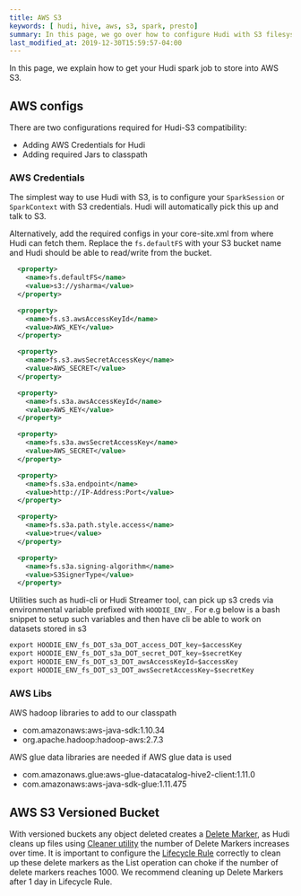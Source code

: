 ```yaml
---
title: AWS S3 
keywords: [ hudi, hive, aws, s3, spark, presto]
summary: In this page, we go over how to configure Hudi with S3 filesystem.
last_modified_at: 2019-12-30T15:59:57-04:00
---
```

In this page, we explain how to get your Hudi spark job to store into AWS S3.

## AWS configs

There are two configurations required for Hudi-S3 compatibility:

- Adding AWS Credentials for Hudi
- Adding required Jars to classpath

### AWS Credentials

The simplest way to use Hudi with S3, is to configure your `SparkSession` or `SparkContext` with S3 credentials. Hudi will automatically pick this up and talk to S3.

Alternatively, add the required configs in your core-site.xml from where Hudi can fetch them. Replace the `fs.defaultFS` with your S3 bucket name and Hudi should be able to read/write from the bucket.

```xml
  <property>
    <name>fs.defaultFS</name>
    <value>s3://ysharma</value>
  </property>

  <property>
    <name>fs.s3.awsAccessKeyId</name>
    <value>AWS_KEY</value>
  </property>

  <property>
    <name>fs.s3.awsSecretAccessKey</name>
    <value>AWS_SECRET</value>
  </property>

  <property>
    <name>fs.s3a.awsAccessKeyId</name>
    <value>AWS_KEY</value>
  </property>

  <property>
    <name>fs.s3a.awsSecretAccessKey</name>
    <value>AWS_SECRET</value>
  </property>

  <property>
    <name>fs.s3a.endpoint</name>
    <value>http://IP-Address:Port</value>
  </property>

  <property>
    <name>fs.s3a.path.style.access</name>
    <value>true</value>
  </property>

  <property>
    <name>fs.s3a.signing-algorithm</name>
    <value>S3SignerType</value>
  </property>
```


Utilities such as hudi-cli or Hudi Streamer tool, can pick up s3 creds via environmental variable prefixed with `HOODIE_ENV_`. For e.g below is a bash snippet to setup
such variables and then have cli be able to work on datasets stored in s3

```java
export HOODIE_ENV_fs_DOT_s3a_DOT_access_DOT_key=$accessKey
export HOODIE_ENV_fs_DOT_s3a_DOT_secret_DOT_key=$secretKey
export HOODIE_ENV_fs_DOT_s3_DOT_awsAccessKeyId=$accessKey
export HOODIE_ENV_fs_DOT_s3_DOT_awsSecretAccessKey=$secretKey
```



### AWS Libs

AWS hadoop libraries to add to our classpath

 - com.amazonaws:aws-java-sdk:1.10.34
 - org.apache.hadoop:hadoop-aws:2.7.3

AWS glue data libraries are needed if AWS glue data is used

 - com.amazonaws.glue:aws-glue-datacatalog-hive2-client:1.11.0
 - com.amazonaws:aws-java-sdk-glue:1.11.475

## AWS S3 Versioned Bucket

With versioned buckets any object deleted creates a [Delete Marker](https://docs.aws.amazon.com/AmazonS3/latest/userguide/DeleteMarker.html), as Hudi cleans up files using [Cleaner utility](https://hudi.apache.org/docs/hoodie_cleaner) the number of Delete Markers increases over time.
It is important to configure the [Lifecycle Rule](https://docs.aws.amazon.com/AmazonS3/latest/userguide/object-lifecycle-mgmt.html) correctly
to clean up these delete markers as the List operation can choke if the number of delete markers reaches 1000.
We recommend cleaning up Delete Markers after 1 day in Lifecycle Rule.